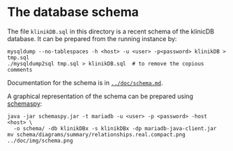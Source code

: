# The database schema

The file `klinikDB.sql` in this directory is a recent schema of the
klinicDB database.  It can be prepared from the running instance by:

    mysqldump --no-tablespaces -h <host> -u <user> -p<password> klinikDB > tmp.sql
    ./mysqldump2sql tmp.sql > klinikDB.sql  # to remove the copious comments

Documentation for the schema is in [`../doc/schema.md`](../doc/schema.md).

A graphical representation of the schema can be prepared using [schemaspy](https://schemaspy.org/):

    java -jar schemaspy.jar -t mariadb -u <user> -p <password> -host <host> \
      -o schema/ -db klinikDBx -s klinikDBx -dp mariadb-java-client.jar
    mv schema/diagrams/summary/relationships.real.compact.png ../doc/img/schema.png



